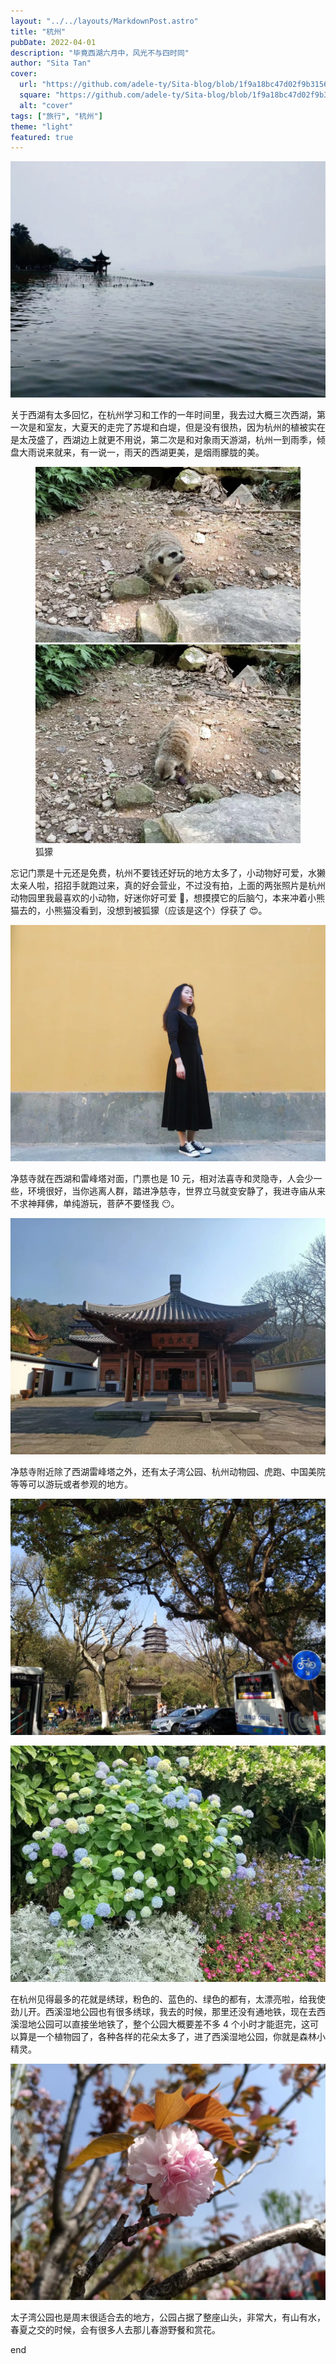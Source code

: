 ```yaml
---
layout: "../../layouts/MarkdownPost.astro"
title: "杭州"
pubDate: 2022-04-01
description: "毕竟西湖六月中，风光不与四时同"
author: "Sita Tan"
cover:
  url: "https://github.com/adele-ty/Sita-blog/blob/1f9a18bc47d02f9b31565f3a881485aa95714ea1/public/Hangzhou/IMG_1155.JPG?raw=true"
  square: "https://github.com/adele-ty/Sita-blog/blob/1f9a18bc47d02f9b31565f3a881485aa95714ea1/public/Hangzhou/IMG_1155.JPG?raw=true"
  alt: "cover"
tags: ["旅行", "杭州"]
theme: "light"
featured: true
---
```


![西湖](https://github.com/adele-ty/Sita-blog/blob/main/public/Hangzhou/IMG_1155.JPG?raw=true)

关于西湖有太多回忆，在杭州学习和工作的一年时间里，我去过大概三次西湖，第一次是和室友，大夏天的走完了苏堤和白堤，但是没有很热，因为杭州的植被实在是太茂盛了，西湖边上就更不用说，第二次是和对象雨天游湖，杭州一到雨季，倾盘大雨说来就来，有一说一，雨天的西湖更美，是烟雨朦胧的美。

<figure class="image image-fullbleed body-copy-wide nr-scroll-animation nr-scroll-animation--on image-small column">
  <img class="component-content image-sharesheet column-item" src="https://github.com/adele-ty/Sita-blog/blob/main/public/Hangzhou/IMG_1144.JPG?raw=true" />
  <img class="component-content image-sharesheet column-item" src="https://github.com/adele-ty/Sita-blog/blob/main/public/Hangzhou/IMG_1145.JPG?raw=true" />
  <div class="image-description image-caption">狐獴</div>
</figure>

忘记门票是十元还是免费，杭州不要钱还好玩的地方太多了，小动物好可爱，水獭太亲人啦，招招手就跑过来，真的好会营业，不过没有拍，上面的两张照片是杭州动物园里我最喜欢的小动物，好迷你好可爱 🥺，想摸摸它的后脑勺，本来冲着小熊猫去的，小熊猫没看到，没想到被狐獴（应该是这个）俘获了 😍。

![净慈寺|inline](<https://github.com/adele-ty/Sita-blog/blob/main/public/Hangzhou/IMG_1146(20230606-162632).JPG?raw=true>)

净慈寺就在西湖和雷峰塔对面，门票也是 10 元，相对法喜寺和灵隐寺，人会少一些，环境很好，当你逃离人群，踏进净慈寺，世界立马就变安静了，我进寺庙从来不求神拜佛，单纯游玩，菩萨不要怪我 😶。

![净慈寺|inline](<https://github.com/adele-ty/Sita-blog/blob/main/public/Hangzhou/IMG_1154(20230606-163443).JPG?raw=true>)

净慈寺附近除了西湖雷峰塔之外，还有太子湾公园、杭州动物园、虎跑、中国美院等等可以游玩或者参观的地方。

![从净慈寺看雷峰塔](<https://github.com/adele-ty/Sita-blog/blob/main/public/Hangzhou/IMG_1156(20230606-163605).JPG?raw=true>)

![绣球](<https://github.com/adele-ty/Sita-blog/blob/main/public/Hangzhou/IMG_1141(20230606-162343).JPG?raw=true>)

在杭州见得最多的花就是绣球，粉色的、蓝色的、绿色的都有，太漂亮啦，给我使劲儿开。西溪湿地公园也有很多绣球，我去的时候，那里还没有通地铁，现在去西溪湿地公园可以直接坐地铁了，整个公园大概要差不多 4 个小时才能逛完，这可以算是一个植物园了，各种各样的花朵太多了，进了西溪湿地公园，你就是森林小精灵。

![太子湾公园的樱花|inline](<https://github.com/adele-ty/Sita-blog/blob/main/public/Hangzhou/IMG_1157(20230606-180526).JPG?raw=true>)

太子湾公园也是周末很适合去的地方，公园占据了整座山头，非常大，有山有水，春夏之交的时候，会有很多人去那儿春游野餐和赏花。

end
